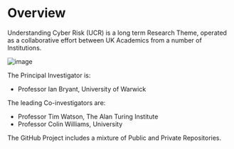# Overview

Understanding Cyber Risk (UCR) is a long term Research Theme, operated as a collaborative effort between UK Academics from a number of Institutions.

![image](https://user-images.githubusercontent.com/128914716/227725928-728764e4-7aeb-4d28-b4b4-a6bdfa481915.png)

The Principal Investigator is:

- Professor Ian Bryant, University of Warwick

The leading Co-investigators are:
- Professor Tim Watson, The Alan Turing Institute
-  Professor Colin Williams, University
  
The GitHub Project includes a mixture of Public and Private Repositories.
